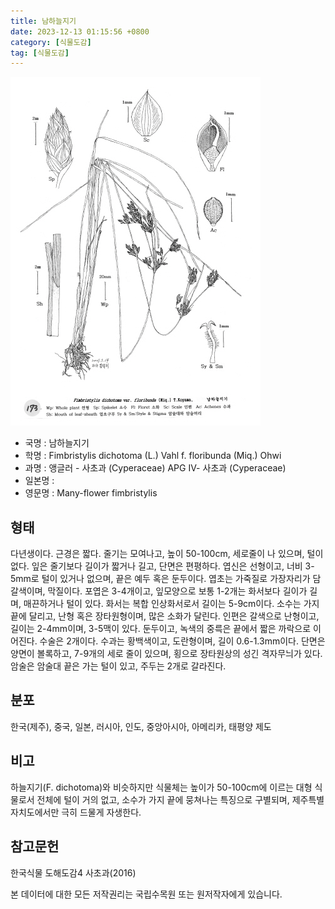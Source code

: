 ```yaml
---
title: 남하늘지기
date: 2023-12-13 01:15:56 +0800
category: [식물도감]
tag: [식물도감]
---
```




![남하늘지기](/assets/img/fileUpload/plants/basic/illustration/33043_illustration_th2.jpg)
- 국명 : 남하늘지기
- 학명 : Fimbristylis dichotoma (L.) Vahl f. floribunda (Miq.) Ohwi
- 과명 : 앵글러 - 사초과 (Cyperaceae) APG Ⅳ- 사초과 (Cyperaceae)
- 일본명 : 
- 영문명 : Many-flower fimbristylis


## 형태
다년생이다. 근경은 짧다. 줄기는 모여나고, 높이 50-100cm, 세로줄이 나 있으며, 털이 없다. 잎은 줄기보다 길이가 짧거나 길고, 단면은 편평하다. 엽신은 선형이고, 너비 3-5mm로 털이 있거나 없으며, 끝은 예두 혹은 둔두이다. 엽초는 가죽질로 가장자리가 담갈색이며, 막질이다. 포엽은 3-4개이고, 잎모양으로 보통 1-2개는 화서보다 길이가 길며, 매끈하거나 털이 있다. 화서는 복합 인상화서로서 길이는 5-9cm이다. 소수는 가지 끝에 달리고, 난형 혹은 장타원형이며, 많은 소화가 달린다. 인편은 갈색으로 난형이고, 길이는 2-4mm이며, 3-5맥이 있다. 둔두이고, 녹색의 중륵은 끝에서 짧은 까락으로 이어진다. 수술은 2개이다. 수과는 황백색이고, 도란형이며, 길이 0.6-1.3mm이다. 단면은 양면이 볼록하고, 7-9개의 세로 줄이 있으며, 횡으로 장타원상의 성긴 격자무늬가 있다. 암술은 암술대 끝은 가는 털이 있고, 주두는 2개로 갈라진다.
## 분포
한국(제주), 중국, 일본, 러시아, 인도, 중앙아시아, 아메리카, 태평양 제도
## 비고
하늘지기(F. dichotoma)와 비슷하지만 식물체는 높이가 50-100cm에 이르는 대형 식물로서 전체에 털이 거의 없고, 소수가 가지 끝에 뭉쳐나는 특징으로 구별되며, 제주특별자치도에서만 극히 드물게 자생한다.
## 참고문헌
한국식물 도해도감4 사초과(2016)






본 데이터에 대한 모든 저작권리는 국립수목원 또는 원저작자에게 있습니다.
